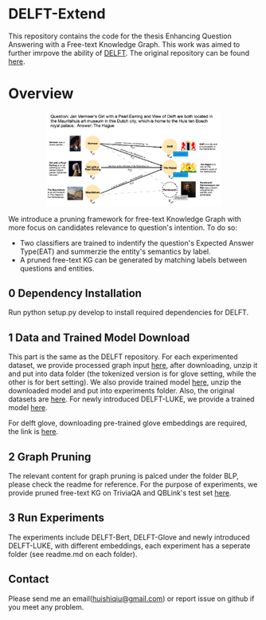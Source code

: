 
# DELFT-Extend


This repository contains the code for the thesis Enhancing Question Answering with a Free-text Knowledge Graph. This work was aimed to further imrpove the ability of [DELFT](https://arxiv.org/abs/2103.12876). The original repository can be found [here](https://github.com/henryzhao5852/DELFT).
# Overview

<div align="center">
<img src="DELFT.png" width="350" />
</div>

We introduce a pruning framework for free-text Knowledge Graph with more focus on candidates relevance to question's intention. To do so:
- Two classifiers are trained to indentify the question's Expected Answer Type(EAT) and summerzie the entity's semantics by label. 
- A pruned free-text KG can be generated by matching labels between questions and entities. 

## 0 Dependency Installation
Run python setup.py develop to install required dependencies for DELFT.


## 1 Data and Trained Model Download

This part is the same as the DELFT repository. For each experimented dataset, we provide processed graph input [here](https://obj.umiacs.umd.edu/delft_release/grounded_graph.zip), after downloading, unzip it and put into data folder (the tokenized version is for glove setting, while the other is for bert setting).
We also provide trained model [here](https://obj.umiacs.umd.edu/delft_release/trained_models.zip), unzip the downloaded model and put into experiments folder. Also, the original datasets are [here](https://obj.umiacs.umd.edu/delft_release/original_questions.zip). 
For newly introduced DELFT-LUKE, we provide a trained model [here](https://drive.google.com/file/d/1PHSP_NJTQaoS2312QFbTDYuZosQJjK_Q/view?usp=sharing).

For delft glove, downloading pre-trained glove embeddings are required, the link is [here](http://downloads.cs.stanford.edu/nlp/data/glove.840B.300d.zip).

## 2 Graph Pruning
The relevant content for graph pruning is palced under the folder BLP, please check the readme for reference.
For the purpose of experiments, we provide pruned free-text KG on TriviaQA and QBLink's test set [here](https://drive.google.com/file/d/1l9rlbQ4sAb6VmRFt7flseKVXG0OIY99e/view?usp=sharing).

## 3 Run Experiments
The experiments include DELFT-Bert, DELFT-Glove and newly introduced DELFT-LUKE, with different embeddings, each experiment has a seperate folder (see readme.md on each folder). 


## Contact
Please send me an email(huishiqiu@gmail.com) or report issue on github if you meet any problem.
